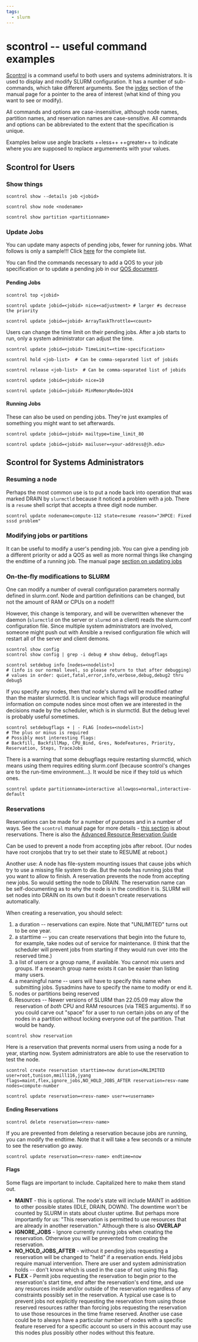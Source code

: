 ```yaml
---
tags:
  - slurm
---
```

# **scontrol -- useful command examples**
    
[Scontrol](https://slurm.schedmd.com/archive/slurm-22.05.9/scontrol.html) is a command useful to both users and systems administrators.  It is used to display and modify SLURM configuration. It has a number of sub-commands, which take different arguments. See the [index](https://slurm.schedmd.com/archive/slurm-22.05.9/scontrol.html#index) section of the manual page for a pointer to the area of interest (what kind of thing you want to see or modify).

All  commands and options are case-insensitive, although node names, partition names, and reservation names are case-sensitive. All  commands  and options can be abbreviated to the extent that the specification is unique. 

Examples below use angle brackets ++less++ ++greater++  to indicate where you are supposed to replace argumements with your values.

## **Scontrol for Users**

### **Show things**
```Shell title="" linenums="0"
scontrol show --details job <jobid>
```

```Shell title="" linenums="0"
scontrol show node <nodename>
```

```Shell title="" linenums="0"
scontrol show partition <partitionname>
```

### **Update Jobs**

You can update many aspects of pending jobs, fewer for running jobs. What follows is only a sample!!! Click [here](https://slurm.schedmd.com/scontrol.html#lbAH) for the complete list.

You can find the commands necessary to add a QOS to your job specification or to update a pending job in our [QOS document](../slurm/qos.md).

#### **Pending Jobs**

```Shell title="Place one of your jobs ahead of other of your jobs" linenums="0"
scontrol top <jobid>
```

```Shell title="Place one of your jobs ahead or behind other of your jobs" linenums="0"
scontrol update jobid=<jobid> nice=<adjustment> # larger #s decrease the priority
```

```Shell title="Set or modify max # of tasks in an array that execute at same time" linenums="0"
scontrol update jobid=<jobid> ArrayTaskThrottle=<count>
```
Users can change the time limit on their pending jobs. After a job starts to run, only a system administrator can adjust the time.

```Shell title="Set max job duration" linenums="0"
scontrol update jobid=<jobid> TimeLimit=<time-specification>
```

```Shell title="Hold one of your jobs (to prefer other of your jobs)" linenums="0"
scontrol hold <job-list>  # Can be comma-separated list of jobids
```

```Shell title="Release a held job" linenums="0"
scontrol release <job-list>  # Can be comma-separated list of jobids
```

```Shell title="Lower the priority of one of your jobs (to prefer other of your jobs)" linenums="0"
scontrol update jobid=<jobid> nice=10
```

```Shell title="This is per-node, not per-job. In megabytes" linenums="0"
scontrol update jobid=<jobid> MinMemoryNode=1024
```

#### **Running Jobs**
These can also be used on pending jobs. They're just examples of something you might want to set afterwards.

```Shell title="Be notified at 80% of job duration" linenums="0"
scontrol update jobid=<jobid> mailtype=time_limit_80
```
```Shell title="But only if you tell it where to send email" linenums="0"
scontrol update jobid=<jobid> mailuser=<your-address@jh.edu>
```

## **Scontrol for Systems Administrators**

### **Resuming a node**
Perhaps the most common use is to put a node back into operation that was marked DRAIN by `slurmctld` because it noticed a problem with a job. There is a `resume` shell script that accepts a three digit node number.

```Shell title="Put a DOWN/DRAIN node back into service" linenums="0"
scontrol update nodename=compute-112 state=resume reason="JHPCE: Fixed sssd problem"
```

### **Modifying jobs or partitions**

It can be useful to modify a user's pending job. You can give a pending job a different priority or add a QOS as well as more normal things like changing the endtime of a running job. The manual page [section on updating jobs](https://slurm.schedmd.com/archive/slurm-22.05.9/scontrol.html#lbAH)

### **On-the-fly modifications to SLURM**

One can modify a number of overall configuration parameters normally defined in slurm.conf. Node and partition definitions can be changed, but not the amount of RAM or CPUs on a node!!!

However, this change is temporary, and will be overwritten whenever the daemon (`slurmctld` on the server or `slurmd` on a client) reads the slurm.conf configuration file. Since multiple system administrators are involved, someone might push out with Ansible a revised configuration file which will restart all of the server and client demons. 

```Shell title="Display running configuration" linenums="0"
scontrol show config
scontrol show config | grep -i debug # show debug, debugflags
```

```Shell title="Modify debug level" linenums="0"
scontrol setdebug info [nodes=<nodelist>]
# (info is our normal level, so please return to that after debugging)
# values in order: quiet,fatal,error,info,verbose,debug,debug2 thru debug5
```
If you specify any nodes, then that node's slurmd will be modified rather than the master slurmctld. It is unclear which flags will produce meaningful information on compute nodes since most often we are interested in the decisions made by the scheduler, which is in slurmctld. But the debug level is probably useful sometimes.

```Shell title="Modify debug flags" linenums="0"
scontrol setdebugflags + | - FLAG [nodes=<nodelist>]
# The plus or minus is required
# Possibly most interesting flags:
# Backfill, BackfillMap, CPU_Bind, Gres, NodeFeatures, Priority, Reservation, Steps, TraceJobs
```
There is a warning that some debugflags require restarting slurmctld, which means using them requires editing slurm.conf (because scontrol's changes are to the run-time environment...). It would be nice if they told us which ones.


```Shell title="Modify a partition" linenums="0"
scontrol update partitionname=interactive allowqos=normal,interactive-default
```

### **Reservations**

Reservations can be made for a number of purposes and in a number of ways. See the `scontrol` manual page for more details - [this section](https://slurm.schedmd.com/archive/slurm-22.05.9/scontrol.html#lbAQ) is about reservations. There is also the [Advanced Resource Reservation Guide](https://slurm.schedmd.com/archive/slurm-22.05.9/reservations.html)

Can be used to prevent a node from accepting jobs after reboot. (Our nodes have root cronjobs that try to set their state to RESUME at reboot.)

Another use: A node has file-system mounting issues that cause jobs which try to use a missing file system to die. But the node has running jobs that you want to allow to finish. A reservation prevents the node from accepting new jobs. So would setting the node to DRAIN. The reservation name can be self-documenting as to why the node is in the condition it is. SLURM will set nodes into DRAIN on its own but it doesn't create reservations automatically.

When creating a reservation, you should select:

1. a duration -- reservations can expire. Note that "UNLIMITED" turns out to be one year.
2. a starttime -- you can create reservations that begin into the future to, for example, take nodes out of service for maintenance. (I think that the scheduler will prevent jobs from starting if they would run over into the reserved time.)
2. a list of users or a group name, if available. You cannot mix users and groups. If a research group name exists it can be easier than listing many users.
3. a meaningful name -- users will have to specify this name when submitting jobs. Sysadmins have to specify the name to modify or end it.
4. nodes or partitions being reserved
5. Resources -- Newer versions of SLURM than 22.05.09 may allow the reservation of _both_ CPU and RAM resources (via TRES arguments). If so you could carve out "space" for a user to run certain jobs on any of the nodes in a partition without locking everyone out of the partition. That would be handy.


```Shell title="Show any reservations" linenums="0"
scontrol show reservation
```
Here is a reservation that prevents normal users from using a node for a year, starting now. System administrators are able to use the reservation to test the node.

```Shell title="Create a reservation" linenums="0"
scontrol create reservation starttime=now duration=UNLIMITED user=root,tunison,mmill116,jyang flags=maint,flex,ignore_jobs,NO_HOLD_JOBS_AFTER reservation=resv-name nodes=compute-number
```

```Shell title="Add a user to an existing reservation" linenums="0"
scontrol update reservation=<resv-name> user+=<username>
```
#### **Ending Reservations**

```Shell title="Delete a reservation" linenums="0"
scontrol delete reservation=<resv-name>
```

If you are prevented from deleting a reservation because jobs are running, you can modify the endtime. Note that it will take a few seconds or a minute to see the reservation go away.

```Shell title="Another way to delete a reservation" linenums="0"
scontrol update reservation=<resv-name> endtime=now
```

#### **Flags**

Some flags are important to include. Capitalized here to make them stand out.

* **MAINT** - this is optional. The node's state will include MAINT in addition to other possible states (IDLE, DRAIN, DOWN). The downtime won't be counted by SLURM in stats about cluster uptime. But perhaps more importantly for us: "This reservation is permitted to use resources that are already in another reservation." Although there is also **OVERLAP**
* **IGNORE_JOBS** - Ignore currently running jobs when creating the reservation. Otherwise you will be prevented from creating the reservation.
* **NO_HOLD_JOBS_AFTER** - without it pending jobs requesting a reservation will be changed to "held" if a reservation ends. Held jobs require manual intervention. There are user and system administration holds -- don't know which is used in the case of not using this flag.
* **FLEX** - Permit jobs requesting the reservation to begin prior to the reservation's start time, end after the reservation's end time, and use any resources inside and/or outside of the reservation regardless of any constraints possibly set in the reservation. A typical use case is to prevent jobs not explicitly requesting the reservation from using those reserved resources rather than forcing jobs requesting the reservation to use those resources in the time frame reserved. Another use case could be to always have a particular number of nodes with a specific feature reserved for a specific account so users in this account may use this nodes plus possibly other nodes without this feature.
